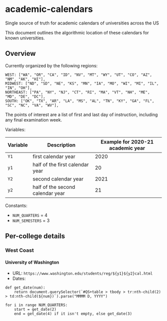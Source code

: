 # academic-calendars

Single source of truth for academic calendars of universities across the US

This document outlines the algorithmic location of these calendars for known universities.

## Overview

Currently organized by the following regions:

```
WEST: ["WA", "OR", "CA", "ID", "NV", "MT", "WY", "UT", "CO", "AZ", "NM", "AK", "HI"],
MIDWEST: ["ND", "SD", "NE", "KS", "MN", "IA", "MO", "WI", "MI", "IL", "IN", "OH"],
NORTHEAST: ["PA", "NY", "NJ", "CT", "RI", "MA", "VT", "NH", "ME", "MD", "DE", "DC"],
SOUTH: ["OK", "TX", "AR", "LA", "MS", "AL", "TN", "KY", "GA", "FL", "SC", "NC", "VA", "WV"],
```

The points of interest are a list of first and last day of instruction, including any final examination week.

Variables:

| Variable | Description                      | Example for 2020-21 academic year |
| -------- | -------------------------------- | --------------------------------- |
| `Y1`     | first calendar year              | 2020                              |
| `y1`     | half of the first calendar year  | 20                                |
| `Y2`     | second calendar year             | 2021                              |
| `y2`     | half of the second calendar year | 21                                |

Constants:

- `NUM_QUARTERS` = 4
- `NUM_SEMESTERS` = 3

## Per-college details

### West Coast

#### University of Washington

- URL: `https://www.washington.edu/students/reg/${y1}${y2}cal.html`
- Dates:

```
def get_date(num):
    return document.querySelector(`#QS+table > tbody > tr:nth-child(2) > td:nth-child(${num})`).parse("MMMM D, YYYY")

for i in range NUM_QUARTERS:
    start = get_date(2)
    end = get_date(4) if it isn't empty, else get_date(3)
```
